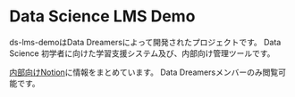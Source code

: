 # Data Science LMS Demo

ds-lms-demoはData Dreamersによって開発されたプロジェクトです。
Data Science 初学者に向けた学習支援システム及び、内部向け管理ツールです。

[内部向けNotion](https://www.notion.so/1185ce6052188013a968c357198f2f51)に情報をまとめています。
Data Dreamersメンバーのみ閲覧可能です。

